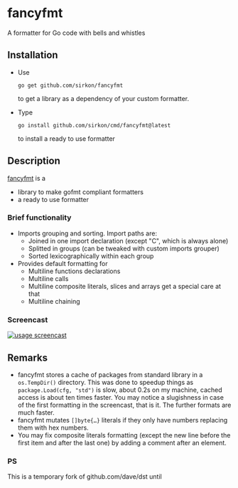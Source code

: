 # fancyfmt
A formatter for Go code with bells and whistles

## Installation

* Use 

    ```shell script
    go get github.com/sirkon/fancyfmt
    ```

    to get a library as a dependency of your custom formatter.

* Type

    ```shell script
    go install github.com/sirkon/cmd/fancyfmt@latest
    ```
  
    to install a ready to use formatter

## Description

[fancyfmt](https://github.com/sirkon/fancyfmt) is a

* library to make gofmt compliant formatters
* a ready to use formatter

### Brief functionality
 

* Imports grouping and sorting. Import paths are:
    * Joined in one import declaration (except "C", which is always alone)
    * Splitted in groups (can be tweaked with custom imports grouper)
    * Sorted lexicographically within each group
* Provides default formatting for
    * Multiline functions declarations
    * Multiline calls
    * Multiline composite literals, slices and arrays get a special care at that
    * Multiline chaining
    
### Screencast

[![usage screencast](https://i9.ytimg.com/vi/WmqG-OTyF6g/mq2.jpg?sqp=CODsvvkF&rs=AOn4CLBgkcpGPMAak_SacamvPV9uXDA-eA)](https://youtu.be/WmqG-OTyF6g)

## Remarks

* fancyfmt stores a cache of packages from standard library in a `os.TempDir()` directory. This was done to speedup 
things as `package.Load(cfg, "std")` is slow, about 0.2s on my machine, cached access is about ten times faster. You
may notice a slugishness in case of the first formatting in the screencast, that is it. The further formats are much
faster.
* fancyfmt mutates `[]byte{…}` literals if they only have numbers replacing them with hex numbers.
* You may fix composite literals formatting (except the new line before the first item and after the last one) by
adding a comment after an element. 


### PS

This is a temporary fork of github.com/dave/dst until 